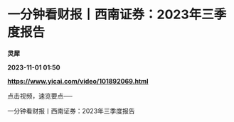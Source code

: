 # 一分钟看财报丨西南证券：2023年三季度报告
**灵犀**

**2023-11-01 01:50**

**https://www.yicai.com/video/101892069.html**

点击视频，速览要点──

一分钟看财报丨西南证券：2023年三季度报告